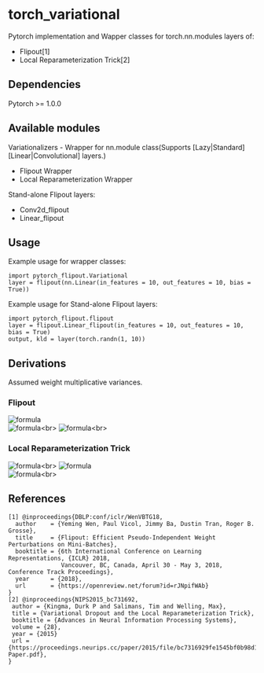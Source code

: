 # torch_variational
Pytorch implementation and Wapper classes for torch.nn.modules layers of:<br>
- Flipout[1]<br>
- Local Reparameterization Trick[2]<br>

## Dependencies
Pytorch >= 1.0.0

## Available modules
Variationalizers - Wrapper for nn.module class(Supports [Lazy|Standard][Linear|Convolutional] layers.)
- Flipout Wrapper<br>
- Local Reparameterization Wrapper<br>

Stand-alone Flipout layers:
- Conv2d_flipout<br>
- Linear_flipout<br>

## Usage

Example usage for wrapper classes:
```
import pytorch_flipout.Variational
layer = flipout(nn.Linear(in_features = 10, out_features = 10, bias = True))
```

Example usage for Stand-alone Flipout layers:
```
import pytorch_flipout.flipout
layer = flipout.Linear_flipout(in_features = 10, out_features = 10, bias = True)
output, kld = layer(torch.randn(1, 10))
```

## Derivations
Assumed weight multiplicative variances.
### Flipout
![formula](https://render.githubusercontent.com/render/math?math=\Large{W_{ij}=\overline{W_{ij}}{+}{\Delta}W_{ij}})<br>
![formula](https://render.githubusercontent.com/render/math?math=\Large{q({\Delta}W_{ij})=N({\Delta}W_{ij}{\mid}0,\overline{W_{ij}}^2\sigma_{ij}^2)})<br>
![formula](https://render.githubusercontent.com/render/math?math=\Large{f\left(x_n\right)=x_n^T\overline{W_{ij}}+\left(\left(x_n^T{\circ}s_n\right){\Delta}W_{ij}\right){\circ}r_n^T}})<br>
### Local Reparameterization Trick
![formula](https://render.githubusercontent.com/render/math?math=\Large{q(W_{ij})=N(W_{ij}\mid\mu_{ij},\mu_{ij}^2\sigma_{ij}^2)})<br>
![formula](https://render.githubusercontent.com/render/math?math=\Large{a_{nj}=\sum_{i}x_{ni}w_{ij}})<br>
![formula](https://render.githubusercontent.com/render/math?math=\Large{q(a_{nj})=N(a_{nj}\mid\sum_{i}x_{ni}W_{ij},\sum_{i}x_{ni}^2W_{ij}^2)})<br>

## References
```
[1] @inproceedings{DBLP:conf/iclr/WenVBTG18,
  author    = {Yeming Wen, Paul Vicol, Jimmy Ba, Dustin Tran, Roger B. Grosse},
  title     = {Flipout: Efficient Pseudo-Independent Weight Perturbations on Mini-Batches},
  booktitle = {6th International Conference on Learning Representations, {ICLR} 2018,
               Vancouver, BC, Canada, April 30 - May 3, 2018, Conference Track Proceedings},
  year      = {2018},
  url       = {https://openreview.net/forum?id=rJNpifWAb}
}
[2] @inproceedings{NIPS2015_bc731692,
 author = {Kingma, Durk P and Salimans, Tim and Welling, Max},
 title = {Variational Dropout and the Local Reparameterization Trick},
 booktitle = {Advances in Neural Information Processing Systems},
 volume = {28},
 year = {2015}
 url = {https://proceedings.neurips.cc/paper/2015/file/bc7316929fe1545bf0b98d114ee3ecb8-Paper.pdf},
}
```
